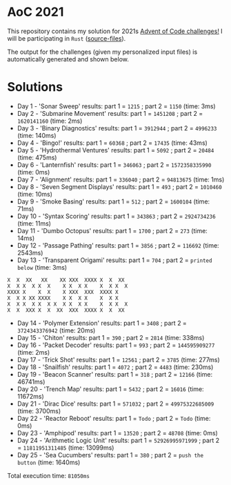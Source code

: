 # AoC 2021

This repository contains my solution for 2021s [Advent of Code challenges!](https://adventofcode.com/2021)
I will be participating in `Rust` ([source-files](https://github.com/KristofAchten/AoC2021/tree/master/src)).

The output for the challenges (given my personalized input files) is automatically generated and shown below.

# Solutions
- Day 1 - 'Sonar Sweep' results: part 1 = `1215` ; part 2 = `1150` (time: 3ms)
- Day 2 - 'Submarine Movement' results: part 1 = `1451208` ; part 2 = `1620141160` (time: 2ms)
- Day 3 - 'Binary Diagnostics' results: part 1 = `3912944` ; part 2 = `4996233` (time: 140ms)
- Day 4 - 'Bingo!' results: part 1 = `60368` ; part 2 = `17435` (time: 43ms)
- Day 5 - 'Hydrothermal Ventures' results: part 1 = `5092` ; part 2 = `20484` (time: 475ms)
- Day 6 - 'Lanternfish' results: part 1 = `346063` ; part 2 = `1572358335990` (time: 0ms)
- Day 7 - 'Alignment' results: part 1 = `336040` ; part 2 = `94813675` (time: 1ms)
- Day 8 - 'Seven Segment Displays' results: part 1 = `493` ; part 2 = `1010460` (time: 10ms)
- Day 9 - 'Smoke Basing' results: part 1 = `512` ; part 2 = `1600104` (time: 71ms)
- Day 10 - 'Syntax Scoring' results: part 1 = `343863` ; part 2 = `2924734236` (time: 11ms)
- Day 11 - 'Dumbo Octopus' results: part 1 = `1700` ; part 2 = `273` (time: 14ms)
- Day 12 - 'Passage Pathing' results: part 1 = `3856` ; part 2 = `116692` (time: 2543ms)
- Day 13 - 'Transparent Origami' results: part 1 = `704` ; part 2 = `printed below` (time: 3ms)

<pre><code>X  X  XX   XX    XX XXX  XXXX X  X  XX  
X  X X  X X  X    X X  X X    X  X X  X 
XXXX X    X  X    X XXX  XXX  XXXX X    
X  X X XX XXXX    X X  X X    X  X X    
X  X X  X X  X X  X X  X X    X  X X  X 
X  X  XXX X  X  XX  XXX  XXXX X  X  XX  
</code></pre>
- Day 14 - 'Polymer Extension' results: part 1 = `3408` ; part 2 = `3724343376942` (time: 20ms)
- Day 15 - 'Chiton' results: part 1 = `390` ; part 2 = `2814` (time: 338ms)
- Day 16 - 'Packet Decoder' results: part 1 = `993` ; part 2 = `144595909277` (time: 2ms)
- Day 17 - 'Trick Shot' results: part 1 = `12561` ; part 2 = `3785` (time: 277ms)
- Day 18 - 'Snailfish' results: part 1 = `4072` ; part 2 = `4483` (time: 230ms)
- Day 19 - 'Beacon Scanner' results: part 1 = `318` ; part 2 = `12166` (time: 46741ms)
- Day 20 - 'Trench Map' results: part 1 = `5432` ; part 2 = `16016` (time: 11672ms)
- Day 21 - 'Dirac Dice' results: part 1 = `571032` ; part 2 = `49975322685009` (time: 3700ms)
- Day 22 - 'Reactor Reboot' results: part 1 = `Todo` ; part 2 = `Todo` (time: 0ms)
- Day 23 - 'Amphipod' results: part 1 = `13520` ; part 2 = `48708` (time: 0ms)
- Day 24 - 'Arithmetic Logic Unit' results: part 1 = `52926995971999` ; part 2 = `11811951311485` (time: 13099ms)
- Day 25 - 'Sea Cucumbers' results: part 1 = `380` ; part 2 = `push the button` (time: 1640ms)

Total execution time: `81050ms`
